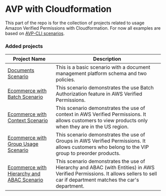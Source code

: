 # AVP with Cloudformation

This part of the repo is for the collection of projects related to usage Amazon Verified Permissions with Cloudformation. For now all examples are based on [AVP-CLI scenarios](https://github.com/Pigius/avp-cli/tree/main/scenarios).

### Added projects

| Project Name                                                                                        | Description                                                                                                                                                                     |
| --------------------------------------------------------------------------------------------------- | ------------------------------------------------------------------------------------------------------------------------------------------------------------------------------- |
| [Documents Scenario](scenarios/documentsScenario/README.md)                                         | This is a basic scenario with a document management platform schema and two policies.                                                                                           |
| [Ecommerce with Batch Scenario](scenarios/ecommerceBatchScenario/README.md)                         | This scenario demonstrates the use Batch Authorization feature in AWS Verified Permissions.                                                                                     |
| [Ecommerce with Context Scenario](scenarios/ecommerceContextScenario/README.md)                     | This scenario demonstrates the use of context in AWS Verified Permissions. It allows customers to view products only when they are in the US region.                            |
| [Ecommerce with Group Usage Scenario](scenarios/ecommerceGroupScenario/README.md)                   | This scenario demonstrates the use of Groups in AWS Verified Permissions. It allows customers who belong to the VIP group to preorder products.                                 |
| [Ecommerce with Hierarchy and ABAC Scenario](scenarios/ecommerceHierarchyAndAbacScenario/README.md) | This scenario demonstrates the use of Hierarchy and ABAC (with Entities) in AWS Verified Permissions. It allows sellers to sell car if department matches the car's department. |

